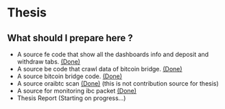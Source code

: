 # Thesis

## What should I prepare here ?
- A source fe code that show all the dashboards info and deposit and withdraw tabs. [(Done)](https://client.perfogic.store)
- A source be code that crawl data of bitcoin bridge. [(Done)](https://api.perfogic.store)
- A source bitcoin bridge code. [(Done)](https://oraibtc-rpc.perfogic.store)
- A source oraibtc scan [(Done)](https://scan.perfogic.store) (this is not contribution source for thesis) 
- A source for monitoring ibc packet [(Done)](https://grafana.perfogic.store)
- Thesis Report (Starting on progress...)
